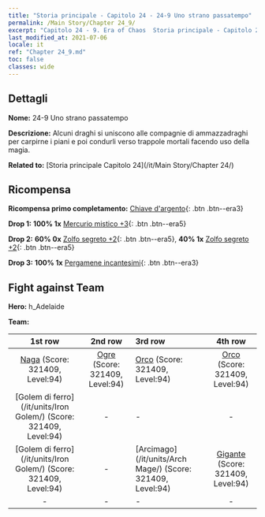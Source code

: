 ```yaml
---
title: "Storia principale - Capitolo 24 - 24-9 Uno strano passatempo"
permalink: /Main Story/Chapter 24_9/
excerpt: "Capitolo 24 - 9. Era of Chaos  Storia principale - Capitolo 24_9. 24-9 Uno strano passatempo"
last_modified_at: 2021-07-06
locale: it
ref: "Chapter 24_9.md"
toc: false
classes: wide
---
```


## Dettagli

 **Nome:** 24-9 Uno strano passatempo

 **Descrizione:** Alcuni draghi si uniscono alle compagnie di ammazzadraghi per carpirne i piani e poi condurli verso trappole mortali facendo uso della magia.

 **Related to:** [Storia principale Capitolo 24](/it/Main Story/Chapter 24/)

## Ricompensa

 **Ricompensa primo completamento:** [Chiave d'argento](/ItemsIT/con_693/){: .btn .btn--era3}

 **Drop 1:** **100% 1x** [Mercurio mistico +3](/ItemsIT/mat_84/){: .btn .btn--era5}

 **Drop 2:** **60% 0x** [Zolfo segreto +2](/ItemsIT/mat_78/){: .btn .btn--era5}, **40% 1x** [Zolfo segreto +2](/ItemsIT/mat_78/){: .btn .btn--era5}

 **Drop 3:** **100% 1x** [Pergamene incantesimi](/ItemsIT/con_694/){: .btn .btn--era3}


## Fight against Team
 **Hero:** h_Adelaide

 **Team:**


  | 1st row | 2nd row | 3rd row | 4th row |
  |:----:|:----:|:----|:----:|
  | [Naga](/it/units/Naga/) (Score: 321409, Level:94)  | [Ogre](/it/units/Ogre/) (Score: 321409, Level:94)  | [Orco](/it/units/Orc/) (Score: 321409, Level:94)  | [Orco](/it/units/Orc/) (Score: 321409, Level:94)  |
  | [Golem di ferro](/it/units/Iron Golem/) (Score: 321409, Level:94)  | - | - | - |
  | [Golem di ferro](/it/units/Iron Golem/) (Score: 321409, Level:94)  | - | [Arcimago](/it/units/Arch Mage/) (Score: 321409, Level:94)  | [Gigante](/it/units/Giant/) (Score: 321409, Level:94)  |
  | - | - | - | - |


